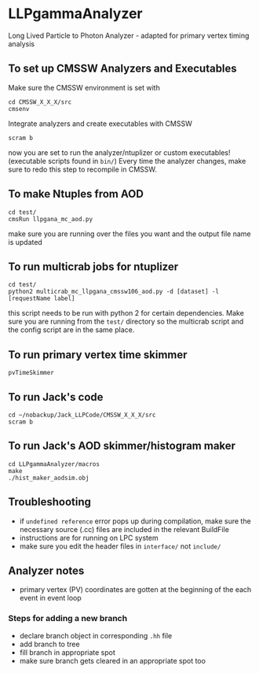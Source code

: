 # LLPgammaAnalyzer
Long Lived Particle to Photon Analyzer - adapted for primary vertex timing analysis

## To set up CMSSW Analyzers and Executables
Make sure the CMSSW environment is set with
```
cd CMSSW_X_X_X/src
cmsenv
```
Integrate analyzers and create executables with CMSSW
```
scram b 
```
now you are set to run the analyzer/ntuplizer or custom executables! (executable scripts found in ```bin/```)
Every time the analyzer changes, make sure to redo this step to recompile in CMSSW.


## To make Ntuples from AOD
```
cd test/
cmsRun llpgana_mc_aod.py 
```
make sure you are running over the files you want and the output file name is updated


## To run multicrab jobs for ntuplizer
```
cd test/
python2 multicrab_mc_llpgana_cmssw106_aod.py -d [dataset] -l [requestName label] 
```
this script needs to be run with python 2 for certain dependencies. 
Make sure you are running from the ```test/``` directory so the multicrab script and the config script are in the same place.

## To run primary vertex time skimmer
```
pvTimeSkimmer
```

## To run Jack's code
```
cd ~/nobackup/Jack_LLPCode/CMSSW_X_X_X/src
scram b
```

## To run Jack's AOD skimmer/histogram maker
```
cd LLPgammaAnalyzer/macros
make
./hist_maker_aodsim.obj
```

## Troubleshooting
- if `undefined reference` error pops up during compilation, make sure the necessary source (.cc) files are included in the relevant BuildFile
- instructions are for running on LPC system
- make sure you edit the header files in `interface/` not `include/`


## Analyzer notes
- primary vertex (PV) coordinates are gotten at the beginning of the each event in event loop
### Steps for adding a new branch
- declare branch object in corresponding ```.hh``` file
- add branch to tree
- fill branch in appropriate spot
- make sure branch gets cleared in an appropriate spot too
